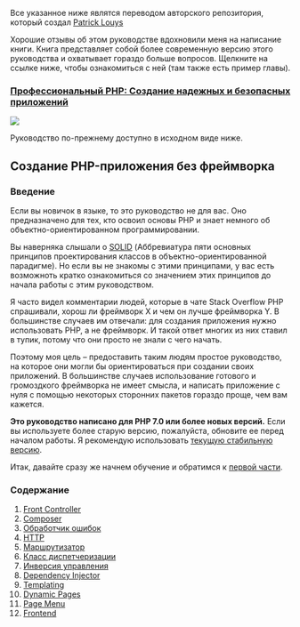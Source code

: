 Все указанное ниже являтся переводом авторского репозитория, который создал [Patrick Louys](https://github.com/PatrickLouys/no-framework-tutorial)

Хорошие отзывы об этом руководстве вдохновили меня на написание книги. Книга представляет собой более современную версию этого руководства и охватывает гораздо больше вопросов. Щелкните на ссылке ниже, чтобы ознакомиться с ней (там также есть пример главы).

### [Профессиональный PHP: Создание надежных и безопасных приложений](http://patricklouys.com/professional-php/)

![](http://patricklouys.com/img/professional-php-thumb.png)

Руководство по-прежнему доступно в исходном виде ниже.

## Создание PHP-приложения без фреймворка

### Введение

Если вы новичок в языке, то это руководство не для вас. Оно предназначено для тех, кто освоил основы PHP и знает немного об объектно-ориентированном программировании.

Вы наверняка слышали о [SOLID](http://ru.wikipedia.org/wiki/SOLID_(программирование)) (Аббревиатура пяти основных принципов проектирования классов в объектно-ориентированной парадигме). Но если вы не знакомы с этими принципами, у вас есть возможноть кратко ознакомиться со значением этих принципов до начала работы с этим руководством.

Я часто видел комментарии людей, которые в чате Stack Overflow PHP спрашивали, хорош ли фреймворк X и чем он лучше фреймворка Y. В большинстве случаев им отвечали: для создания приложения нужно использовать PHP, а не фреймворк. И такой ответ многих из них ставил в тупик, потому что они просто не знали с чего начать.

Поэтому моя цель – предоставить таким людям простое руководство, на которое они могли бы ориентироваться при создании своих приложений. В большинстве случаев использование готового и громоздкого фреймворка не имеет смысла, и написать приложение с нуля с помощью некоторых сторонних пакетов гораздо проще, чем вам кажется.

**Это руководство написано для PHP 7.0 или более новых версий.** Если вы используете более старую версию, пожалуйста, обновите ее перед началом работы. Я рекомендую использовать [текущую стабильную версию](http://php.net/downloads.php).

Итак, давайте сразу же начнем обучение и обратимся к [первой части](docs/01-front-controller.md).

### Содержание

1. [Front Controller](docs/01-front-controller.md)
2. [Composer](docs/02-composer.md)
3. [Обработчик ошибок](docs/03-error-handler.md)
4. [HTTP](docs/04-http.md)
5. [Маршрутизатор](docs/05-router.md)
6. [Класс диспетчеризации](docs/06-dispatching-to-a-class.md)
7. [Инверсия управления](docs/07-inversion-of-control.md)
8. [Dependency Injector](docs/08-dependency-injector.md)
9. [Templating](docs/09-templating.md)
10. [Dynamic Pages](docs/10-dynamic-pages.md)
11. [Page Menu](docs/11-page-menu.md)
12. [Frontend](docs/12-frontend.md)
